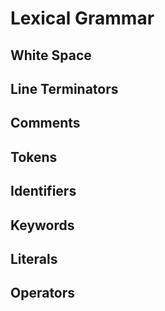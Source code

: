 # Lexical Grammar

## White Space

## Line Terminators

## Comments

## Tokens

## Identifiers

## Keywords

## Literals

## Operators
